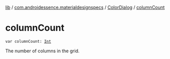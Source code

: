 [lib](../../index.md) / [com.androidessence.materialdesignspecs](../index.md) / [ColorDialog](index.md) / [columnCount](./column-count.md)

# columnCount

`var columnCount: `[`Int`](https://kotlinlang.org/api/latest/jvm/stdlib/kotlin/-int/index.html)

The number of columns in the grid.

